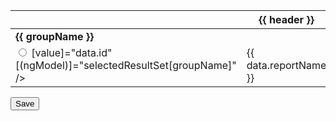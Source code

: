 <div *ngIf="groupedResultsData" class="table-responsive">
  <table class="table table-bordered table-sm w-auto">
    <thead>
      <tr>
        <th></th>
        <th *ngFor="let header of headers">{{ header }}</th>
      </tr>
    </thead>
    <tbody>
      <!-- Loop through grouped data -->
      <ng-container *ngFor="let groupName of Object.keys(groupedResultsData)">
        <!-- Group Header Row -->
        <tr>
          <td colspan="9" class="bg-light"><strong>{{ groupName }}</strong></td>
        </tr>
        <!-- Rows within the group -->
        <tr *ngFor="let data of groupedResultsData[groupName]">
          <td>
            <input
              type="radio"
              [name]="groupName" <!-- Group radio buttons by reportName -->
              [value]="data.id"
              [(ngModel)]="selectedResultSet[groupName]"
            />
          </td>
          <td>{{ data.reportName }}</td>
          <td>{{ data.version }}</td>
          <td>{{ data.createUser }}</td>
          <td>{{ data.createDate }}</td>
          <td>{{ data.userName }}</td>
          <td>{{ data.calculationDuration }}</td>
          <td>{{ data.resultWritingDuration }}</td>
          <td>{{ data.numberOfResults }}</td>
        </tr>
      </ng-container>
    </tbody>
  </table>
</div>
<div class="mb-3 d-grid gap-2 d-md-flex justify-content-md-end">
  <button
    type="submit"
    class="btn btn-primary me-md-2"
    (click)="btn_SaveClick()"
  >
    Save
  </button>
</div>
